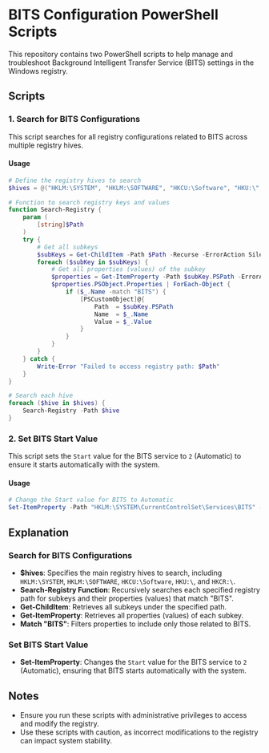 # BITS Configuration PowerShell Scripts

This repository contains two PowerShell scripts to help manage and troubleshoot Background Intelligent Transfer Service (BITS) settings in the Windows registry.

## Scripts

### 1. Search for BITS Configurations

This script searches for all registry configurations related to BITS across multiple registry hives.

#### Usage

```powershell
# Define the registry hives to search
$hives = @("HKLM:\SYSTEM", "HKLM:\SOFTWARE", "HKCU:\Software", "HKU:\", "HKCR:\")

# Function to search registry keys and values
function Search-Registry {
    param (
        [string]$Path
    )
    try {
        # Get all subkeys
        $subKeys = Get-ChildItem -Path $Path -Recurse -ErrorAction SilentlyContinue
        foreach ($subKey in $subKeys) {
            # Get all properties (values) of the subkey
            $properties = Get-ItemProperty -Path $subKey.PSPath -ErrorAction SilentlyContinue
            $properties.PSObject.Properties | ForEach-Object {
                if ($_.Name -match "BITS") {
                    [PSCustomObject]@{
                        Path  = $subKey.PSPath
                        Name  = $_.Name
                        Value = $_.Value
                    }
                }
            }
        }
    } catch {
        Write-Error "Failed to access registry path: $Path"
    }
}

# Search each hive
foreach ($hive in $hives) {
    Search-Registry -Path $hive
}
```

### 2. Set BITS Start Value

This script sets the `Start` value for the BITS service to `2` (Automatic) to ensure it starts automatically with the system.

#### Usage

```powershell
# Change the Start value for BITS to Automatic
Set-ItemProperty -Path "HKLM:\SYSTEM\CurrentControlSet\Services\BITS" -Name "Start" -Value 2
```

## Explanation

### Search for BITS Configurations

- **$hives**: Specifies the main registry hives to search, including `HKLM:\SYSTEM`, `HKLM:\SOFTWARE`, `HKCU:\Software`, `HKU:\`, and `HKCR:\`.
- **Search-Registry Function**: Recursively searches each specified registry path for subkeys and their properties (values) that match "BITS".
- **Get-ChildItem**: Retrieves all subkeys under the specified path.
- **Get-ItemProperty**: Retrieves all properties (values) of each subkey.
- **Match "BITS"**: Filters properties to include only those related to BITS.

### Set BITS Start Value

- **Set-ItemProperty**: Changes the `Start` value for the BITS service to `2` (Automatic), ensuring that BITS starts automatically with the system.

## Notes

- Ensure you run these scripts with administrative privileges to access and modify the registry.
- Use these scripts with caution, as incorrect modifications to the registry can impact system stability.
